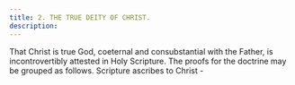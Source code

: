```yaml
---
title: 2. THE TRUE DEITY OF CHRIST.
description: 
---
```


That Christ is true God, coeternal and consubstantial with the Father, is incontrovertibly attested in Holy Scripture. The proofs for the doctrine may be grouped as follows. Scripture ascribes to Christ -

